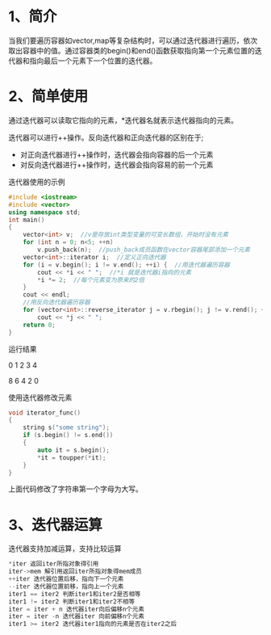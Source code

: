 # 1、简介

当我们要遍历容器如vector,map等复杂结构时，可以通过迭代器进行遍历，依次取出容器中的值。通过容器类的begin()和end()函数获取指向第一个元素位置的迭代器和指向最后一个元素下一个位置的迭代器。

# 2、简单使用

通过迭代器可以读取它指向的元素，*迭代器名就表示迭代器指向的元素。

迭代器可以进行++操作。反向迭代器和正向迭代器的区别在于;

- 对正向迭代器进行++操作时，迭代器会指向容器的后一个元素
- 对反向迭代器进行++操作时，迭代器会指向容易的前一个元素

迭代器使用的示例

``` cpp
#include <iostream>
#include <vector>
using namespace std;
int main()
{
    vector<int> v;  //v是存放int类型变量的可变长数组，开始时没有元素
    for (int n = 0; n<5; ++n)
        v.push_back(n);  //push_back成员函数在vector容器尾部添加一个元素
    vector<int>::iterator i;  //定义正向迭代器
    for (i = v.begin(); i != v.end(); ++i) {  //用迭代器遍历容器
        cout << *i << " ";  //*i 就是迭代器i指向的元素
        *i *= 2;  //每个元素变为原来的2倍
    }
    cout << endl;
    //用反向迭代器遍历容器
    for (vector<int>::reverse_iterator j = v.rbegin(); j != v.rend(); ++j)
        cout << *j << " ";
    return 0;
}
```

运行结果

0 1 2 3 4

8 6 4 2 0 

使用迭代器修改元素

``` cpp
void iterator_func()
{
    string s("some string");
    if (s.begin() != s.end())
    {
        auto it = s.begin();
        *it = toupper(*it);
    }
}
```

上面代码修改了字符串第一个字母为大写。

# 3、迭代器运算

迭代器支持加减运算，支持比较运算

``` cpp
*iter 返回iter所指对象得引用
iter->mem 解引用返回iter所指对象得mem成员
++iter 迭代器位置后移，指向下一个元素
--iter 迭代器位置前移，指向上一个元素
iter1 == iter2 判断iter1和iter2是否相等
iter1 != iter2 判断iter1和iter2不相等
iter = iter + n 迭代器iter向后偏移n个元素
iter = iter -n 迭代器iter 向前偏移n个元素
iter1 >= iter2 迭代器iter1指向的元素是否在iter2之后
```

